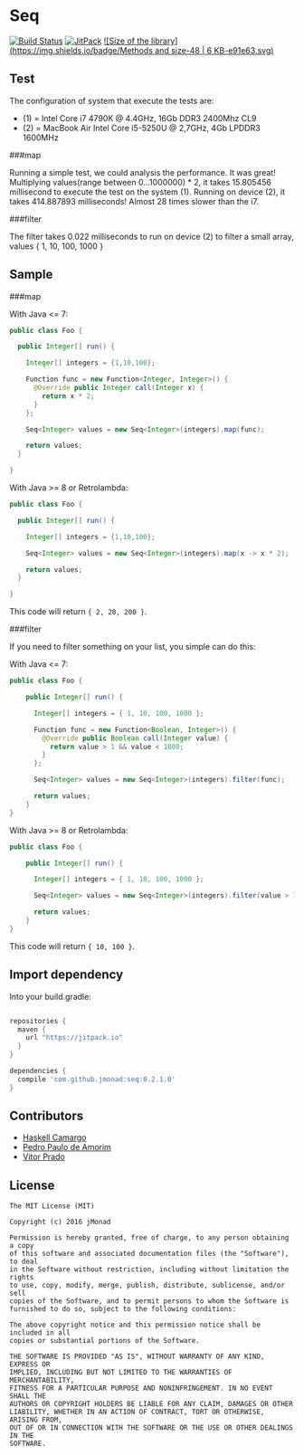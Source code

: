 # Seq

[![Build Status](https://travis-ci.org/jmonad/seq.svg?branch=master)](https://travis-ci.org/jmonad/seq)
[![JitPack](https://img.shields.io/badge/Jitpack-0.2.1.0-blue.svg)](https://jitpack.io/#jmonad/seq)
[![Size of the library](https://img.shields.io/badge/Methods and size-48 | 6 KB-e91e63.svg)](http://www.methodscount.com/?lib=com.github.jmonad%3Aseq%3A0.2.1.0)

Test
----

The configuration of system that execute the tests are:

* (1) = Intel Core i7 4790K @ 4.4GHz, 16Gb DDR3 2400Mhz CL9
* (2) = MacBook Air Intel Core i5-5250U @ 2,7GHz, 4Gb LPDDR3 1600MHz

###map

Running a simple test, we could analysis the performance. It was great! Multiplying
values(range between 0...1000000) * 2, it takes 15.805456 millisecond to execute the
 test on the system (1). Running on device (2), it takes 414.887893 milliseconds!
 Almost 28 times slower than the i7.

###filter

The filter takes 0.022 milliseconds to run on device (2) to filter a small array, values { 1, 10, 100, 1000 }

Sample
------

###map

With Java <= 7:

```java
public class Foo {

  public Integer[] run() {

    Integer[] integers = {1,10,100};

    Function func = new Function<Integer, Integer>() {
      @Override public Integer call(Integer x) {
        return x * 2;
      }
    };

    Seq<Integer> values = new Seq<Integer>(integers).map(func);

    return values;
  }

}
```

With Java >= 8 or Retrolambda:

```java
public class Foo {

  public Integer[] run() {

    Integer[] integers = {1,10,100};

    Seq<Integer> values = new Seq<Integer>(integers).map(x -> x * 2);

    return values;
  }

}
```

This code will return `{ 2, 20, 200 }`.

###filter

If you need to filter something on your list, you simple can do this:

With Java <= 7:

```java
public class Foo {

    public Integer[] run() {

      Integer[] integers = { 1, 10, 100, 1000 };

      Function func = new Function<Boolean, Integer>() {
        @Override public Boolean call(Integer value) {
          return value > 1 && value < 1000;
        }
      };

      Seq<Integer> values = new Seq<Integer>(integers).filter(func);

      return values;
    }
}
```

With Java >= 8 or Retrolambda:

```java
public class Foo {

    public Integer[] run() {

      Integer[] integers = { 1, 10, 100, 1000 };

      Seq<Integer> values = new Seq<Integer>(integers).filter(value > 1 && value < 1000);

      return values;
    }
}
```

This code will return `{ 10, 100 }`.

Import dependency
--------------------------------

Into your build.gradle:

```groovy

repositories {
  maven {
    url "https://jitpack.io"
  }
}

dependencies {
  compile 'com.github.jmonad:seq:0.2.1.0'
}
```

Contributors
------------

* [Haskell Camargo][10]
* [Pedro Paulo de Amorim][11]
* [Vitor Prado][12]

License
-------

```
The MIT License (MIT)

Copyright (c) 2016 jMonad

Permission is hereby granted, free of charge, to any person obtaining a copy
of this software and associated documentation files (the "Software"), to deal
in the Software without restriction, including without limitation the rights
to use, copy, modify, merge, publish, distribute, sublicense, and/or sell
copies of the Software, and to permit persons to whom the Software is
furnished to do so, subject to the following conditions:

The above copyright notice and this permission notice shall be included in all
copies or substantial portions of the Software.

THE SOFTWARE IS PROVIDED "AS IS", WITHOUT WARRANTY OF ANY KIND, EXPRESS OR
IMPLIED, INCLUDING BUT NOT LIMITED TO THE WARRANTIES OF MERCHANTABILITY,
FITNESS FOR A PARTICULAR PURPOSE AND NONINFRINGEMENT. IN NO EVENT SHALL THE
AUTHORS OR COPYRIGHT HOLDERS BE LIABLE FOR ANY CLAIM, DAMAGES OR OTHER
LIABILITY, WHETHER IN AN ACTION OF CONTRACT, TORT OR OTHERWISE, ARISING FROM,
OUT OF OR IN CONNECTION WITH THE SOFTWARE OR THE USE OR OTHER DEALINGS IN THE
SOFTWARE.
```

[10]: https://github.com/haskellcamargo
[11]: https://github.com/ppamorim
[12]: https://github.com/vitorprado
